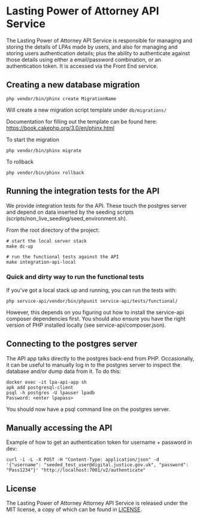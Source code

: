 
# Lasting Power of Attorney API Service

The Lasting Power of Attorney API Service is responsible for managing and storing the details of LPAs made by users, and also for managing and storing users authentication details; plus the ability to authenticate against those details using either a email/password combination, or an authentication token. It is accessed via the Front End service.


## Creating a new database migration
```
php vendor/bin/phinx create MigrationName
```
Will create a new migration script template under `db/migrations/`

Documentation for filling out the template can be found here: https://book.cakephp.org/3.0/en/phinx.html

To start the migration
```
php vendor/bin/phinx migrate
```

To rollback
```
php vendor/bin/phinx rollback
```

## Running the integration tests for the API

We provide integration tests for the API. These touch the postgres server and depend on
data inserted by the seeding scripts (scripts/non_live_seeding/seed_environment.sh).

From the root directory of the project:

```
# start the local server stack
make dc-up

# run the functional tests against the API
make integration-api-local
```

### Quick and dirty way to run the functional tests

If you've got a local stack up and running, you can run the tests with:

```
php service-api/vendor/bin/phpunit service-api/tests/functional/
```

However, this depends on you figuring out how to install the service-api
composer dependencies first. You should also ensure you have the right version
of PHP installed locally (see service-api/composer.json).

## Connecting to the postgres server

The API app talks directly to the postgres back-end from PHP. Occasionally,
it can be useful to manually log in to the postgres server to inspect the
database and/or dump data from it. To do this:

```
docker exec -it lpa-api-app sh
apk add postgresql-client
psql -h postgres -U lpauser lpadb
Password: <enter lpapass>
```

You should now have a psql command line on the postgres server.

## Manually accessing the API

Example of how to get an authentication token for username + password in dev:

```
curl -i -L -X POST -H "Content-Type: application/json" -d '{"username": "seeded_test_user@digital.justice.gov.uk", "password": "Pass1234"}' "http://localhost:7001/v2/authenticate"
```

## License

The Lasting Power of Attorney Attorney API Service is released under the MIT license, a copy of which can be found in [LICENSE](LICENSE).
